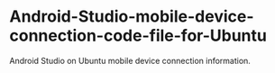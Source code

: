 # Android-Studio-mobile-device-connection-code-file-for-Ubuntu
Android Studio on Ubuntu mobile device connection information. 

